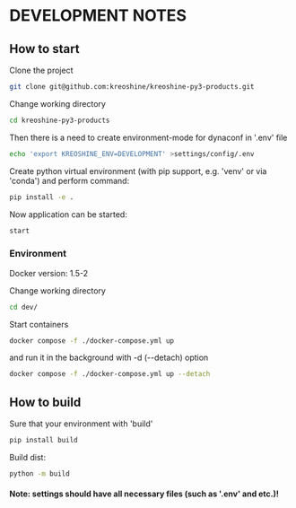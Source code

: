 # DEVELOPMENT NOTES

## How to start

Clone the project
```bash
git clone git@github.com:kreoshine/kreoshine-py3-products.git
```

Change working directory
```bash
cd kreoshine-py3-products
```

Then there is a need to create environment-mode for dynaconf in '.env' file
``` bash
echo 'export KREOSHINE_ENV=DEVELOPMENT' >settings/config/.env
```

Create python virtual environment (with pip support, e.g. 'venv' or via 'conda')
and perform command:
``` bash
pip install -e .
```

Now application can be started:
``` bash
start
```

### Environment
Docker version: 1.5-2

Change working directory
``` bash
cd dev/
```

Start containers
``` bash
docker compose -f ./docker-compose.yml up
```

and run it in the background with -d (--detach) option
``` bash
docker compose -f ./docker-compose.yml up --detach
```


## How to build

Sure that your environment with 'build'
``` bash
pip install build
```

Build dist:
``` bash
python -m build
```

#### Note: settings should have all necessary files (such as '.env' and etc.)!